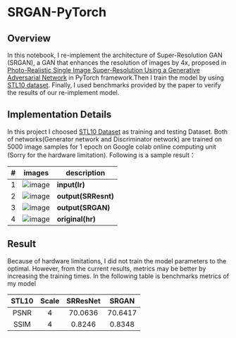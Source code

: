 # SRGAN-PyTorch
## Overview
In this notebook, I re-implement the architecture of  Super-Resolution GAN (SRGAN), a GAN that enhances the resolution of images by 4x, proposed in [Photo-Realistic Single Image Super-Resolution Using a Generative Adversarial Network](https://arxiv.org/abs/1609.04802) in PyTorch framework.Then I train the model by using [STL10 dataset](https://cs.stanford.edu/~acoates/stl10). Finally, I used benchmarks provided by the paper to verify the results of our re-implement model.

## Implementation Details
In this project I choosed [STL10 Dataset](https://cs.stanford.edu/~acoates/stl10/)  as training and testing Dataset.  Both of networks(Generator network and Discriminator network) are trained on 5000 image samples for 1 epoch on Google colab online computing unit (Sorry for the hardware limitation). Following is a sample result：


|#|images|description|
|---|---|----
|1| ![image](https://user-images.githubusercontent.com/50286429/218882335-4cfeff6a-740d-4082-a296-e0b902a90493.png)| **input(lr)**|
|2| ![image](https://user-images.githubusercontent.com/50286429/218882345-83ab601e-f261-4676-84be-cb57a5fa1b45.png)| **output(SRResnt)**|
|3| ![image](https://user-images.githubusercontent.com/50286429/218882362-8e7da44d-b330-40b5-9abe-e18ffb11634f.png)| **output(SRGAN)**|
|4| ![image](https://user-images.githubusercontent.com/50286429/218882380-163fbe85-67de-4243-abcd-d1bcaa35ba2b.png)| **original(hr)**|







## Result
Because of hardware limitations, I did not train the model parameters to the optimal. However, from the current results, metrics may be better by increasing the training times.
In the following table is benchmarks metrics of my model

| STL10 | Scale |      SRResNet      |       SRGAN        |
|:----: |:-----:|:------------------:|:------------------:|
| PSNR  |   4   |  70.0636  |  70.6417  |
| SSIM  |   4   | 0.8246 | 0.8348 |
